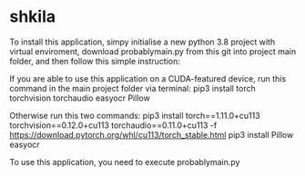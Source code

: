 # shkila

To install this application, simpy initialise a new python 3.8 project with virtual enviroment, download probablymain.py from this git into project main folder, and then follow this simple instruction:

If you are able to use this application on a CUDA-featured device, run this command in the main project folder via terminal:
pip3 install torch torchvision torchaudio easyocr Pillow
  
Otherwise run this two commands:
pip3 install torch==1.11.0+cu113 torchvision==0.12.0+cu113 torchaudio==0.11.0+cu113 -f https://download.pytorch.org/whl/cu113/torch_stable.html
pip3 install Pillow easyocr

To use this application, you need to execute probablymain.py
